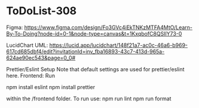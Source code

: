 # ToDoList-308

Figma:
https://www.figma.com/design/Fo3GVc4iEkTNKzMTFA4MtO/Learn-By-To-Doing?node-id=0-1&node-type=canvas&t=1KxqbofC8QSIlY73-0

LucidChart UML:
https://lucid.app/lucidchart/148f21a7-ac0c-46a6-b969-617cd685dbf4/edit?invitationId=inv_fba16893-43c7-413d-965a-624ae90ec543&page=0_0#

Prettier/Eslint Setup
Note that default settings are used for prettier/eslint here.
Frontend:
Run

npm install eslint
npm install prettier

within the /frontend folder. To run use:
npm run lint
npm run format
